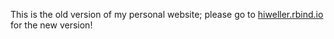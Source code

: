 This is the old version of my personal website; please go to [hiweller.rbind.io](hiweller.rbind.io) for the new version!
